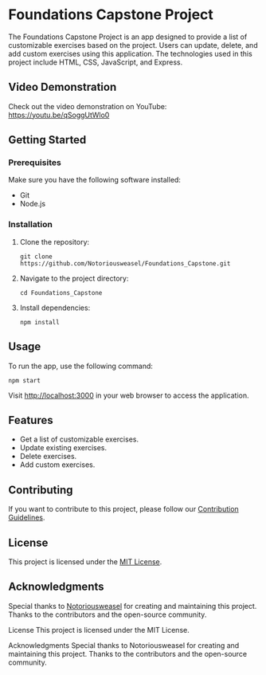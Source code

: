   <h1>Foundations Capstone Project</h1>

  <p>The Foundations Capstone Project is an app designed to provide a list of customizable exercises based on the project. Users can update, delete, and add custom exercises using this application. The technologies used in this project include HTML, CSS, JavaScript, and Express.</p>

  <h2>Video Demonstration</h2>

  <p>Check out the video demonstration on YouTube: <a href="https://youtu.be/qSoggUtWlo0">https://youtu.be/qSoggUtWlo0</a></p>

  <h2>Getting Started</h2>

  <h3>Prerequisites</h3>
  <p>Make sure you have the following software installed:</p>

  <ul>
    <li>Git</li>
    <li>Node.js</li>
  </ul>

  <h3>Installation</h3>
  <ol>
    <li>Clone the repository:</li>
    <pre><code>git clone https://github.com/Notoriousweasel/Foundations_Capstone.git</code></pre>
    <li>Navigate to the project directory:</li>
    <pre><code>cd Foundations_Capstone</code></pre>
    <li>Install dependencies:</li>
    <pre><code>npm install</code></pre>
  </ol>

  <h2>Usage</h2>

  <p>To run the app, use the following command:</p>

  <pre><code>npm start</code></pre>

  <p>Visit <a href="http://localhost:3000">http://localhost:3000</a> in your web browser to access the application.</p>

  <h2>Features</h2>

  <ul>
    <li>Get a list of customizable exercises.</li>
    <li>Update existing exercises.</li>
    <li>Delete exercises.</li>
    <li>Add custom exercises.</li>
  </ul>

  <h2>Contributing</h2>

  <p>If you want to contribute to this project, please follow our <a href="CONTRIBUTING.md">Contribution Guidelines</a>.</p>

  <h2>License</h2>

  <p>This project is licensed under the <a href="LICENSE">MIT License</a>.</p>

  <h2>Acknowledgments</h2>

  <p>Special thanks to <a href="https://github.com/Notoriousweasel">Notoriousweasel</a> for creating and maintaining this project. Thanks to the contributors and the open-source community.</p>

</body>

</html>


License
This project is licensed under the MIT License.

Acknowledgments
Special thanks to Notoriousweasel for creating and maintaining this project.
Thanks to the contributors and the open-source community.
